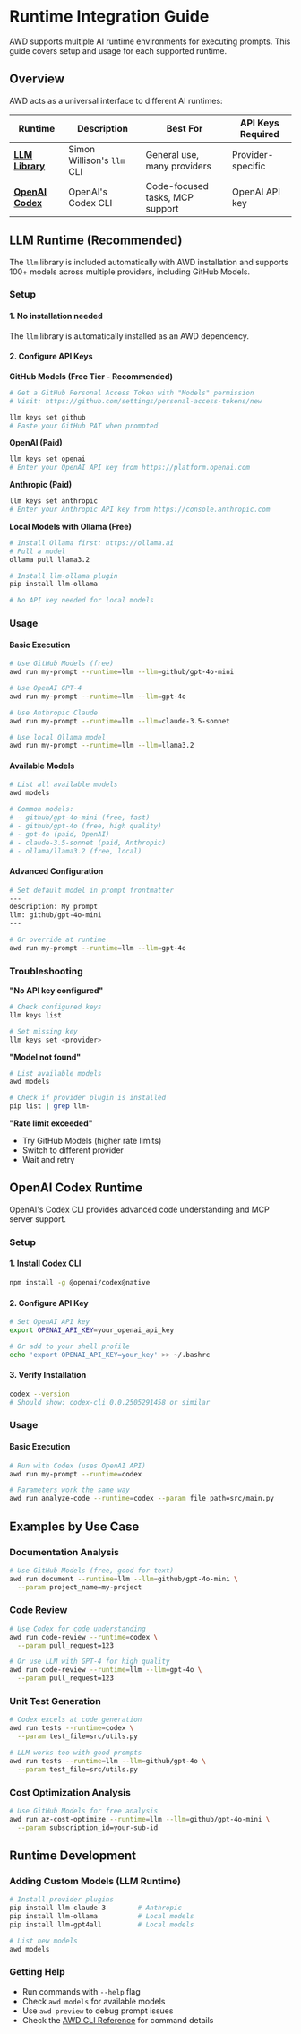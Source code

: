 # Runtime Integration Guide

AWD supports multiple AI runtime environments for executing prompts. This guide covers setup and usage for each supported runtime.

## Overview

AWD acts as a universal interface to different AI runtimes:

| Runtime | Description | Best For | API Keys Required |
|---------|-------------|----------|-------------------|
| [**LLM Library**](https://llm.datasette.io/en/stable/index.html) | Simon Willison's `llm` CLI | General use, many providers | Provider-specific |
| [**OpenAI Codex**](https://github.com/openai/codex) | OpenAI's Codex CLI | Code-focused tasks, MCP support | OpenAI API key |

## LLM Runtime (Recommended)

The `llm` library is included automatically with AWD installation and supports 100+ models across multiple providers, including GitHub Models.

### Setup

#### 1. No installation needed
The `llm` library is automatically installed as an AWD dependency.

#### 2. Configure API Keys

**GitHub Models (Free Tier - Recommended)**
```bash
# Get a GitHub Personal Access Token with "Models" permission
# Visit: https://github.com/settings/personal-access-tokens/new

llm keys set github
# Paste your GitHub PAT when prompted
```

**OpenAI (Paid)**
```bash
llm keys set openai
# Enter your OpenAI API key from https://platform.openai.com
```

**Anthropic (Paid)**
```bash
llm keys set anthropic  
# Enter your Anthropic API key from https://console.anthropic.com
```

**Local Models with Ollama (Free)**
```bash
# Install Ollama first: https://ollama.ai
# Pull a model
ollama pull llama3.2

# Install llm-ollama plugin
pip install llm-ollama

# No API key needed for local models
```

### Usage

#### Basic Execution
```bash
# Use GitHub Models (free)
awd run my-prompt --runtime=llm --llm=github/gpt-4o-mini

# Use OpenAI GPT-4
awd run my-prompt --runtime=llm --llm=gpt-4o

# Use Anthropic Claude
awd run my-prompt --runtime=llm --llm=claude-3.5-sonnet

# Use local Ollama model
awd run my-prompt --runtime=llm --llm=llama3.2
```

#### Available Models
```bash
# List all available models
awd models

# Common models:
# - github/gpt-4o-mini (free, fast)
# - github/gpt-4o (free, high quality) 
# - gpt-4o (paid, OpenAI)
# - claude-3.5-sonnet (paid, Anthropic)
# - ollama/llama3.2 (free, local)
```

#### Advanced Configuration
```bash
# Set default model in prompt frontmatter
---
description: My prompt
llm: github/gpt-4o-mini
---

# Or override at runtime
awd run my-prompt --runtime=llm --llm=gpt-4o
```

### Troubleshooting

**"No API key configured"**
```bash
# Check configured keys
llm keys list

# Set missing key
llm keys set <provider>
```

**"Model not found"**
```bash
# List available models
awd models

# Check if provider plugin is installed
pip list | grep llm-
```

**"Rate limit exceeded"**
- Try GitHub Models (higher rate limits)
- Switch to different provider
- Wait and retry

## OpenAI Codex Runtime

OpenAI's Codex CLI provides advanced code understanding and MCP server support.

### Setup

#### 1. Install Codex CLI
```bash
npm install -g @openai/codex@native
```

#### 2. Configure API Key
```bash
# Set OpenAI API key
export OPENAI_API_KEY=your_openai_api_key

# Or add to your shell profile
echo 'export OPENAI_API_KEY=your_key' >> ~/.bashrc
```

#### 3. Verify Installation
```bash
codex --version
# Should show: codex-cli 0.0.2505291458 or similar
```

### Usage

#### Basic Execution
```bash
# Run with Codex (uses OpenAI API)
awd run my-prompt --runtime=codex

# Parameters work the same way
awd run analyze-code --runtime=codex --param file_path=src/main.py
```

## Examples by Use Case

### Documentation Analysis
```bash
# Use GitHub Models (free, good for text)
awd run document --runtime=llm --llm=github/gpt-4o-mini \
  --param project_name=my-project
```

### Code Review
```bash
# Use Codex for code understanding
awd run code-review --runtime=codex \
  --param pull_request=123

# Or use LLM with GPT-4 for high quality
awd run code-review --runtime=llm --llm=gpt-4o \
  --param pull_request=123
```

### Unit Test Generation
```bash
# Codex excels at code generation
awd run tests --runtime=codex \
  --param test_file=src/utils.py

# LLM works too with good prompts
awd run tests --runtime=llm --llm=github/gpt-4o \
  --param test_file=src/utils.py
```

### Cost Optimization Analysis
```bash
# Use GitHub Models for free analysis
awd run az-cost-optimize --runtime=llm --llm=github/gpt-4o-mini \
  --param subscription_id=your-sub-id
```

## Runtime Development

### Adding Custom Models (LLM Runtime)
```bash
# Install provider plugins
pip install llm-claude-3        # Anthropic
pip install llm-ollama          # Local models
pip install llm-gpt4all         # Local models

# List new models
awd models
```

### Getting Help
- Run commands with `--help` flag
- Check `awd models` for available models  
- Use `awd preview` to debug prompt issues
- Check the [AWD CLI Reference](cli-reference.md) for command details
